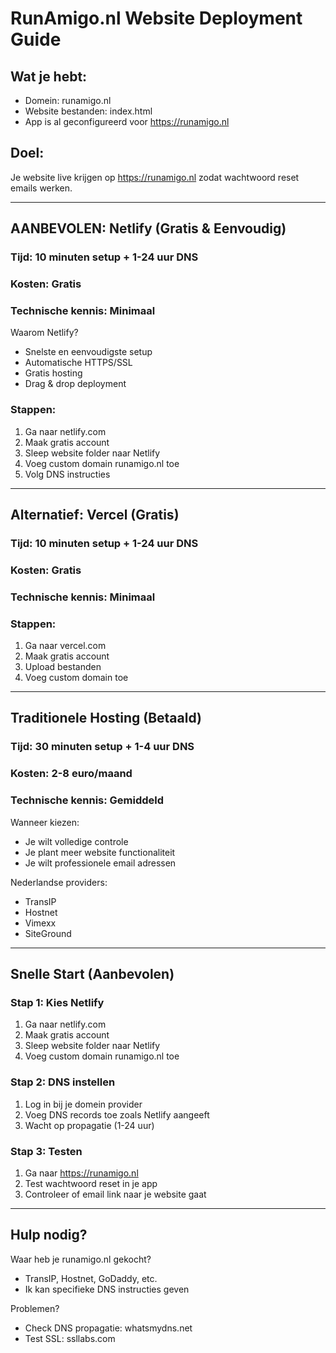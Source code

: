 # RunAmigo.nl Website Deployment Guide

## Wat je hebt:
- Domein: runamigo.nl 
- Website bestanden: index.html
- App is al geconfigureerd voor https://runamigo.nl

## Doel:
Je website live krijgen op https://runamigo.nl zodat wachtwoord reset emails werken.

---

## AANBEVOLEN: Netlify (Gratis & Eenvoudig)

### Tijd: 10 minuten setup + 1-24 uur DNS
### Kosten: Gratis
### Technische kennis: Minimaal

Waarom Netlify?
- Snelste en eenvoudigste setup
- Automatische HTTPS/SSL
- Gratis hosting
- Drag & drop deployment

### Stappen:
1. Ga naar netlify.com
2. Maak gratis account
3. Sleep website folder naar Netlify
4. Voeg custom domain runamigo.nl toe
5. Volg DNS instructies

---

## Alternatief: Vercel (Gratis)

### Tijd: 10 minuten setup + 1-24 uur DNS
### Kosten: Gratis
### Technische kennis: Minimaal

### Stappen:
1. Ga naar vercel.com
2. Maak gratis account
3. Upload bestanden
4. Voeg custom domain toe

---

## Traditionele Hosting (Betaald)

### Tijd: 30 minuten setup + 1-4 uur DNS
### Kosten: 2-8 euro/maand
### Technische kennis: Gemiddeld

Wanneer kiezen:
- Je wilt volledige controle
- Je plant meer website functionaliteit
- Je wilt professionele email adressen

Nederlandse providers:
- TransIP
- Hostnet
- Vimexx
- SiteGround

---

## Snelle Start (Aanbevolen)

### Stap 1: Kies Netlify
1. Ga naar netlify.com
2. Maak gratis account
3. Sleep website folder naar Netlify
4. Voeg custom domain runamigo.nl toe

### Stap 2: DNS instellen
1. Log in bij je domein provider
2. Voeg DNS records toe zoals Netlify aangeeft
3. Wacht op propagatie (1-24 uur)

### Stap 3: Testen
1. Ga naar https://runamigo.nl
2. Test wachtwoord reset in je app
3. Controleer of email link naar je website gaat

---

## Hulp nodig?

Waar heb je runamigo.nl gekocht?
- TransIP, Hostnet, GoDaddy, etc.
- Ik kan specifieke DNS instructies geven

Problemen?
- Check DNS propagatie: whatsmydns.net
- Test SSL: ssllabs.com 